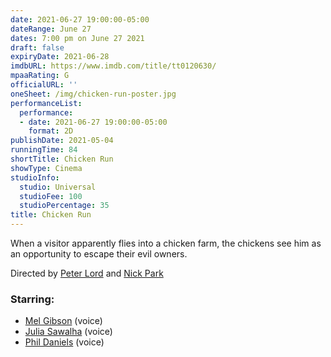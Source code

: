 ```yaml
---
date: 2021-06-27 19:00:00-05:00
dateRange: June 27
dates: 7:00 pm on June 27 2021
draft: false
expiryDate: 2021-06-28
imdbURL: https://www.imdb.com/title/tt0120630/
mpaaRating: G
officialURL: ''
oneSheet: /img/chicken-run-poster.jpg
performanceList:
  performance:
  - date: 2021-06-27 19:00:00-05:00
    format: 2D
publishDate: 2021-05-04
runningTime: 84
shortTitle: Chicken Run
showType: Cinema
studioInfo:
  studio: Universal
  studioFee: 100
  studioPercentage: 35
title: Chicken Run
---
```


When a visitor apparently flies into a chicken farm, the chickens see him as an opportunity to escape their evil owners.

Directed by [Peter Lord](https://www.imdb.com/name/nm0520485/?ref_=tt_ov_dr) and [Nick Park](https://www.imdb.com/name/nm0661910/?ref_=tt_ov_dr)

### Starring:

  - [Mel Gibson](https://www.imdb.com/name/nm0000154/?ref_=tt_ov_st) (voice)
  - [Julia Sawalha](https://www.imdb.com/name/nm0768018/?ref_=tt_ov_st) (voice)
  - [Phil Daniels](https://www.imdb.com/name/nm0200057/?ref_=tt_ov_st) (voice)
